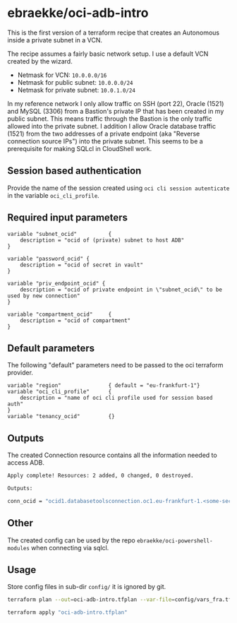 # ebraekke/oci-adb-intro


This is the first version of a terraform recipe that creates an Autonomous inside a private subnet in a VCN. 


The recipe assumes a fairly basic network setup. 
I use a default VCN created by the wizard. 
* Netmask for VCN: `10.0.0.0/16`
* Netmask for public subnet: `10.0.0.0/24`
* Netmask for private subnet: `10.0.1.0/24`

In my reference network I only allow traffic on SSH (port 22), Oracle (1521) and MySQL (3306) from a Bastion's private IP that 
has been created in my public subnet. This means traffic through the Bastion is the only traffic allowed into the private subnet. 
I addition I allow Oracle database traffic (1521) from the two addresses of a private endpoint (aka "Reverse connection source IPs")
into the private subnet. This seems to be a prerequisite for making SQLcl in CloudShell work.   

## Session based authentication 

Provide the name of the session created using `oci cli session autenticate` in the variable `oci_cli_profile`. 

## Required input parameters 

```hcl
variable "subnet_ocid"          {
    description = "ocid of (private) subnet to host ADB"
}

variable "password_ocid" {
    description = "ocid of secret in vault"
}

variable "priv_endpoint_ocid" {
    description = "ocid of private endpoint in \"subnet_ocid\" to be used by new connection"
}

variable "compartment_ocid"     {
    description = "ocid of compartment"
}
```

## Default parameters

The following "default" parameters need to be passed to the oci terraform provider.

```hcl
variable "region"               { default = "eu-frankfurt-1"}
variable "oci_cli_profile"      { 
    description = "name of oci cli profile used for session based auth"
}
variable "tenancy_ocid"         {}
```

## Outputs

The created Connection resource contains all the information needed to access ADB.

```bash
Apply complete! Resources: 2 added, 0 changed, 0 destroyed.

Outputs:

conn_ocid = "ocid1.databasetoolsconnection.oc1.eu-frankfurt-1.<some-secret-string>"
```

## Other 

The created config can be used by the repo `ebraekke/oci-powershell-modules` when connecting via sqlcl.

## Usage

Store config files in sub-dir `config/` it is ignored by git.

```bash
terraform plan --out=oci-adb-intro.tfplan --var-file=config/vars_fra.tfvars

terraform apply "oci-adb-intro.tfplan"
```
